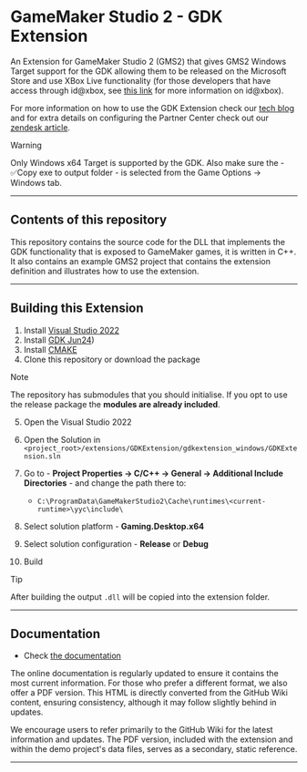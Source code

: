 # GameMaker Studio 2 - GDK Extension

An Extension for GameMaker Studio 2 (GMS2) that gives GMS2 Windows Target support for the GDK allowing them to be released on the Microsoft Store and use XBox Live functionality (for those developers that have access through id@xbox, see [this link](https://www.xbox.com/developers/id) for more information on id@xbox).

For more information on how to use the GDK Extension check our [tech blog](https://www.yoyogames.com/en/blog/gdk-extension) and for extra details on configuring the Partner Center check out our [zendesk article](https://help.yoyogames.com/hc/en-us/articles/4411044955793).

> [!WARNING]
> Only Windows x64 Target is supported by the GDK. Also make sure the - ✅Copy exe to output folder - is selected from the Game Options -> Windows tab.

--- 

## Contents of this repository

This repository contains the source code for the DLL that implements the GDK functionality that is exposed to GameMaker games, it is written in C++. It also contains an example GMS2 project that contains the extension definition and illustrates how to use the extension.

---

## Building this Extension


1. Install [Visual Studio 2022](https://visualstudio.microsoft.com/downloads/) 
2. Install [GDK Jun24](https://github.com/microsoft/GDK/releases/tag/June_2024_Update_2))
3. Install [CMAKE](https://cmake.org/download/)
4. Clone this repository or download the package

> [!NOTE]
> The repository has submodules that you should initialise. If you opt to use the release package the **modules are already included**.

5. Open the Visual Studio 2022
6. Open the Solution in `<project_root>/extensions/GDKExtension/gdkextension_windows/GDKExtension.sln`
7. Go to - **Project Properties → C/C++ → General → Additional Include Directories** - and change the path there to:

   * `C:\ProgramData\GameMakerStudio2\Cache\runtimes\<current-runtime>\yyc\include\`

8. Select solution platform - **Gaming.Desktop.x64**
9. Select solution configuration - **Release** or **Debug**
10. Build

> [!TIP]
> After building the output `.dll` will be copied into the extension folder.

---

## Documentation

* Check [the documentation](../../wiki)

The online documentation is regularly updated to ensure it contains the most current information. For those who prefer a different format, we also offer a PDF version. This HTML is directly converted from the GitHub Wiki content, ensuring consistency, although it may follow slightly behind in updates.

We encourage users to refer primarily to the GitHub Wiki for the latest information and updates. The PDF version, included with the extension and within the demo project's data files, serves as a secondary, static reference.

---
